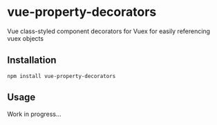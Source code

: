 # vue-property-decorators

Vue class-styled component decorators for Vuex for easily referencing vuex objects

## Installation

```
npm install vue-property-decorators
```

## Usage

Work in progress...
